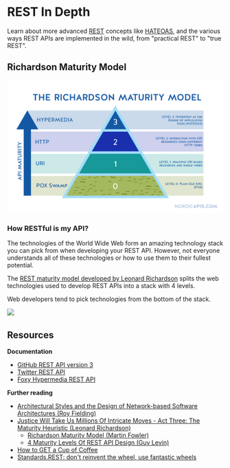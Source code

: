 # REST In Depth

Learn about more advanced [REST][rest] concepts like [HATEOAS][hateoas], and the
various ways REST APIs are implemented in the wild, from "practical REST" to
"true REST".

<!-- START doctoc generated TOC please keep comment here to allow auto update -->
<!-- DON'T EDIT THIS SECTION, INSTEAD RE-RUN doctoc TO UPDATE -->
<!-- END doctoc generated TOC please keep comment here to allow auto update -->



## Richardson Maturity Model

<!-- slide-front-matter class: center, middle, image-header -->

<img src='images/richardson-maturity-model.png' class='w90' />



### How RESTful is my API?

The technologies of the World Wide Web form an amazing technology stack you can
pick from when developing your REST API. However, not everyone understands all
of these technologies or how to use them to their fullest potential.

<!-- slide-column -->

The [REST maturity model developed by Leonard Richardson][rest-maturity] splits
the web technologies used to develop REST APIs into a stack with 4 levels.

Web developers tend to pick technologies from the bottom of the stack.

<!-- slide-column 60 -->

<img src='images/richardson-maturity-model-small.png' class='w100' />



## Resources

**Documentation**

* [GitHub REST API version 3][github-api]
* [Twitter REST API][twitter-api]
* [Foxy Hypermedia REST API][foxy-api]

**Further reading**

* [Architectural Styles and the Design of Network-based Software Architectures (Roy Fielding)][roy-fielding-thesis]
* [Justice Will Take Us Millions Of Intricate Moves - Act Three: The Maturity Heuristic (Leonard Richardson)][rest-maturity]
  * [Richardson Maturity Model (Martin Fowler)][rest-maturity-fowler]
  * [4 Maturity Levels Of REST API Design (Guy Levin)][rest-maturity-levin]
* [How to GET a Cup of Coffee][get-coffee]
* [Standards.REST: don't reinvent the wheel, use fantastic wheels][rest-standards]



[foxy-api]: https://api.foxycart.com/docs
[get-coffee]: https://www.infoq.com/articles/webber-rest-workflow/
[github-api]: https://developer.github.com/v3/
[hateoas]: https://en.wikipedia.org/wiki/HATEOAS
[rest]: https://en.wikipedia.org/wiki/Representational_state_transfer
[rest-maturity]: https://www.crummy.com/writing/speaking/2008-QCon/act3.html
[rest-maturity-fowler]: https://martinfowler.com/articles/richardsonMaturityModel.html
[rest-maturity-levin]: https://blog.restcase.com/4-maturity-levels-of-rest-api-design/
[rest-standards]: https://standards.rest
[roy-fielding-thesis]: https://www.ics.uci.edu/~fielding/pubs/dissertation/top.htm
[twitter-api]: https://developer.twitter.com/en/docs/api-reference-index